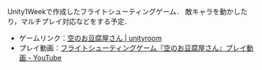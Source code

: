 Unity1Weekで作成したフライトシューティングゲーム．
敵キャラを動かしたり，マルチプレイ対応などをする予定．

- ゲームリンク：[空のお豆腐屋さん | unityroom](https://unityroom.com/games/airtofudelivery#google_vignette)
- プレイ動画：[フライトシューティングゲーム『空のお豆腐屋さん』プレイ動画 - YouTube](https://www.youtube.com/watch?v=gg4_cV3g1Sg&ab_channel=EdogawaGames)
